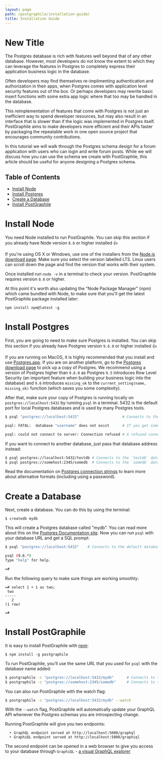 ```yaml
---
layout: page
path: /postgraphile/installation-guide/
title: Installation Guide
---
```


# New Title
The Postgres database is rich with features well beyond that of any other database. However, most developers do not know the extent to which they can leverage the features in Postgres to completely express their application business logic in the database.

Often developers may find themselves re-implimenting authentication and authorization in their apps, when Postgres comes with application level security features out of the box. Or perhaps developers may rewrite basic insert functions with some extra app logic where that too may be handled in the database.

This reimplementation of features that come with Postgres is not just an inefficient way to spend developer resources, but may also result in an interface that is slower than if the logic was implemented in Postgres itself. PostGraphile aims to make developers more efficient and their APIs faster by packaging the repeatable work in one open source project that encourages community contributions.

In this tutorial we will walk through the Postgres schema design for a forum application with users who can login and write forum posts. While we will discuss how you can use the schema we create with PostGraphile, this article should be useful for anyone designing a Postgres schema.

## Table of Contents
  - [Install Node](#install-node)
  - [Install Postgres](#install-postgres)
  - [Create a Database](#create-a-database)
  - [Install PostGraphile](#install-postgraphile)

# Install Node
You need Node installed to run PostGraphile. You can skip this section if you already have Node version `8.6` or higher installed 👍

If you're using OS X or Windows, use one of the installers from the [Node.js download page](https://nodejs.org/en/download/). Make sure you select the version labelled LTS. Linux users can scroll down the page and find the version that works with their system.

Once installed run `node -v` in a terminal to check your version. PostGraphile requires version `8.6` or higher.

At this point it's worth also updating the "Node Package Manager" (npm) which came bundled with Node, to make sure that you'll get the latest PostGraphile package installed later:

```
npm install npm@latest -g
```

# Install Postgres
First, you are going to need to make sure Postgres is installed. You can skip this section if you already have Postgres version `9.6.0` or higher installed 👍

If you are running on MacOS, it is highly recommended that you install and use [Postgres.app](http://postgresapp.com/). If you are on another platform, go to the [Postgres download page](https://www.postgresql.org/download/) to pick up a copy of Postgres. We recommend using a version of Postgres higher than `9.6.0` as Postgres `9.5` introduces Row Level Security (an important feature when building your business logic into the database) and `9.6` introduces `missing_ok` to the `current_setting(name, missing_ok)` function (which saves you some complexity).

After that, make sure your copy of Postgres is running locally on `postgres://localhost:5432` by running `psql` in a terminal. 5432 is the default port for local Postgres databases and is used by many Postgres tools.

```bash
$ psql "postgres://localhost:5432"                    # Connects to the default database at `postgres://localhost:5432`

psql: FATAL:  database "username" does not exist      # If you get something like this returned then Postgres is successfully installed!

psql: could not connect to server: Connection refused # A refused connection shows that Postgres is not running.
```

If you want to connect to another database, just pass that database address instead:

```bash
$ psql postgres://localhost:5432/testdb # Connects to the `testdb` database at `postgres://localhost:5432`
$ psql postgres://somehost:2345/somedb  # Connects to the `somedb` database at `postgres://somehost:2345`
```

Read the documentation on [Postgres connection strings](https://www.postgresql.org/docs/9.6/static/libpq-connect.html#LIBPQ-CONNSTRING) to learn more about alternative formats (including using a password).

# Create a Database

Next, create a database. You can do this by using the terminal:

```
$ createdb mydb
```

This will create a Postgres database called "mydb". You can read more about this on the [Postgres Documentation site](https://www.postgresql.org/docs/9.6/static/tutorial-createdb.html). Now you can run `psql` with your database URL and get a SQL prompt:


```bash
$ psql "postgres://localhost:5432"    # Connects to the default database at `postgres://localhost:5432`

psql (9.6.*)
Type "help" for help.

=#
```

Run the following query to make sure things are working smoothly:

```
=# select 1 + 1 as two;
 two
-----
   2
(1 row)

=#
```

# Install PostGraphile
It is easy to install PostGraphile with [npm](https://docs.npmjs.com/getting-started/installing-node):

```
$ npm install -g postgraphile
```

To run PostGraphile, you’ll use the same URL that you used for `psql` with the database name added:

```bash
$ postgraphile -c "postgres://localhost:5432/mydb"      # Connects to the `mydb` database at `postgres://localhost:5432`
$ postgraphile -c "postgres://somehost:2345/somedb"     # Connects to the `somedb` database at `postgres://somehost:2345`
```

You can also run PostGraphile with the watch flag:

```bash
$ postgraphile -c "postgres://localhost:5432/mydb" --watch
```

With the `--watch` flag, PostGraphile will automatically update your GraphQL API whenever the Postgres schemas you are introspecting change.

Running PostGraphile will give you two endpoints:

```
  ‣ GraphQL endpoint served at http://localhost:5000/graphql
  ‣ GraphiQL endpoint served at http://localhost:5000/graphiql
```

The second endpoint can be opened in a web browser to give you access to your database through `GraphiQL` - [a visual GraphQL explorer](https://github.com/graphql/graphiql)

